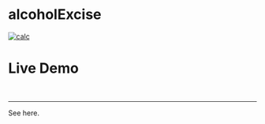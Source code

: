 # alcoholExcise
<a href="https://ibb.co/YtgFdYx"><img src="https://i.ibb.co/HrZfP1j/calc.png" alt="calc" border="0"></a>
<h1>Live Demo</h1><br>
<hr>
See here.
